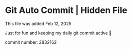 # Git Auto Commit | Hidden File

This file was added Feb 12, 2025

Just for fun and keeping my daily git commit active 🤪

commit number: 2832162
